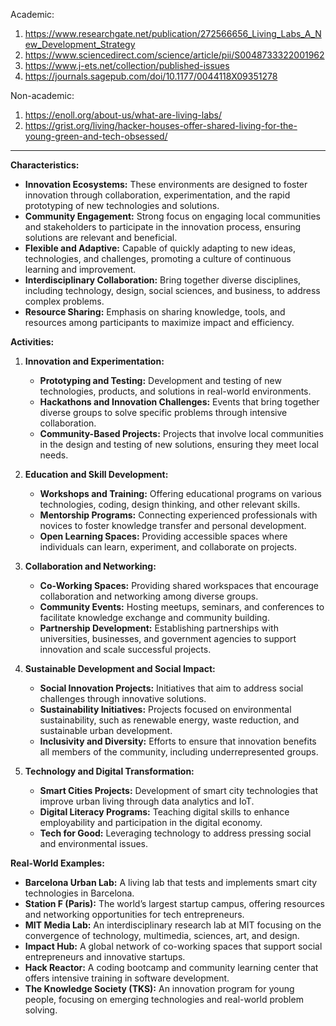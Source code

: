 Academic:
1. https://www.researchgate.net/publication/272566656_Living_Labs_A_New_Development_Strategy
2. https://www.sciencedirect.com/science/article/pii/S0048733322001962
3. https://www.j-ets.net/collection/published-issues
4. https://journals.sagepub.com/doi/10.1177/0044118X09351278

Non-academic:
1. https://enoll.org/about-us/what-are-living-labs/
2. https://grist.org/living/hacker-houses-offer-shared-living-for-the-young-green-and-tech-obsessed/

---

**Characteristics:**
- **Innovation Ecosystems:** These environments are designed to foster innovation through collaboration, experimentation, and the rapid prototyping of new technologies and solutions.
- **Community Engagement:** Strong focus on engaging local communities and stakeholders to participate in the innovation process, ensuring solutions are relevant and beneficial.
- **Flexible and Adaptive:** Capable of quickly adapting to new ideas, technologies, and challenges, promoting a culture of continuous learning and improvement.
- **Interdisciplinary Collaboration:** Bring together diverse disciplines, including technology, design, social sciences, and business, to address complex problems.
- **Resource Sharing:** Emphasis on sharing knowledge, tools, and resources among participants to maximize impact and efficiency.

**Activities:**

1. **Innovation and Experimentation:**
   - **Prototyping and Testing:** Development and testing of new technologies, products, and solutions in real-world environments.
   - **Hackathons and Innovation Challenges:** Events that bring together diverse groups to solve specific problems through intensive collaboration.
   - **Community-Based Projects:** Projects that involve local communities in the design and testing of new solutions, ensuring they meet local needs.

2. **Education and Skill Development:**
   - **Workshops and Training:** Offering educational programs on various technologies, coding, design thinking, and other relevant skills.
   - **Mentorship Programs:** Connecting experienced professionals with novices to foster knowledge transfer and personal development.
   - **Open Learning Spaces:** Providing accessible spaces where individuals can learn, experiment, and collaborate on projects.

3. **Collaboration and Networking:**
   - **Co-Working Spaces:** Providing shared workspaces that encourage collaboration and networking among diverse groups.
   - **Community Events:** Hosting meetups, seminars, and conferences to facilitate knowledge exchange and community building.
   - **Partnership Development:** Establishing partnerships with universities, businesses, and government agencies to support innovation and scale successful projects.

4. **Sustainable Development and Social Impact:**
   - **Social Innovation Projects:** Initiatives that aim to address social challenges through innovative solutions.
   - **Sustainability Initiatives:** Projects focused on environmental sustainability, such as renewable energy, waste reduction, and sustainable urban development.
   - **Inclusivity and Diversity:** Efforts to ensure that innovation benefits all members of the community, including underrepresented groups.

5. **Technology and Digital Transformation:**
   - **Smart Cities Projects:** Development of smart city technologies that improve urban living through data analytics and IoT.
   - **Digital Literacy Programs:** Teaching digital skills to enhance employability and participation in the digital economy.
   - **Tech for Good:** Leveraging technology to address pressing social and environmental issues.

**Real-World Examples:**
- **Barcelona Urban Lab:** A living lab that tests and implements smart city technologies in Barcelona.
- **Station F (Paris):** The world’s largest startup campus, offering resources and networking opportunities for tech entrepreneurs.
- **MIT Media Lab:** An interdisciplinary research lab at MIT focusing on the convergence of technology, multimedia, sciences, art, and design.
- **Impact Hub:** A global network of co-working spaces that support social entrepreneurs and innovative startups.
- **Hack Reactor:** A coding bootcamp and community learning center that offers intensive training in software development.
- **The Knowledge Society (TKS):** An innovation program for young people, focusing on emerging technologies and real-world problem solving.